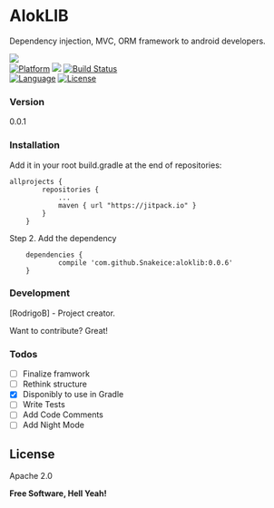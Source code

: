# AlokLIB

Dependency injection, MVC, ORM framework to android developers. 

<a href="http://www.methodscount.com/?lib=com.github.Snakeice%3Aaloklib%3Ateste"><img src="https://img.shields.io/badge/Methods and size-core: 19 | deps: 15068 | 17 KB-e91e63.svg"></img></a><br>
[![Platform](http://img.shields.io/badge/platform-android-brightgreen.svg?style=flat)](http://developer.android.com/index.html)
[![](https://jitpack.io/v/Snakeice/aloklib.svg)](https://jitpack.io/#Snakeice/aloklib)
[![Build Status](https://travis-ci.org/Snakeice/aloklib.svg?branch=master)](https://travis-ci.org/Snakeice/aloklib)<br>
[![Language](http://img.shields.io/badge/language-java-orange.svg?style=flat)](http://www.oracle.com/technetwork/java/javase/downloads/index.html) [![License](http://img.shields.io/badge/license-apache2.0-lightgrey.svg?style=flat)](http://www.apache.org/licenses/LICENSE-2.0)
### Version
0.0.1

### Installation

Add it in your root build.gradle at the end of repositories:

```	
allprojects {
		repositories {
			...
			maven { url "https://jitpack.io" }
		}
	}
```
Step 2. Add the dependency
```
	dependencies {
	        compile 'com.github.Snakeice:aloklib:0.0.6'
	}
```
### Development

[RodrigoB] - Project creator.

Want to contribute? Great!

### Todos

 * [ ] Finalize framwork
 * [ ] Rethink structure
 * [x] Disponibly to use in Gradle
 * [ ] Write Tests
 * [ ] Add Code Comments
 * [ ] Add Night Mode

License
----

Apache 2.0

**Free Software, Hell Yeah!**
